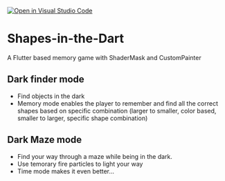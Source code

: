 [![Open in Visual Studio Code](https://open.vscode.dev/badges/open-in-vscode.svg)](https://open.vscode.dev/organization/repository)

# Shapes-in-the-Dart
A Flutter based memory game with ShaderMask and CustomPainter

## Dark finder mode

- Find objects in the dark
- Memory mode enables the player to remember and find all the correct shapes based on specific combination (larger to smaller, color based, smaller to larger, specific shape combination)


## Dark Maze mode

- Find your way through a maze while being in the dark.
- Use temorary fire particles to light your way
- Time mode makes it even better... 

